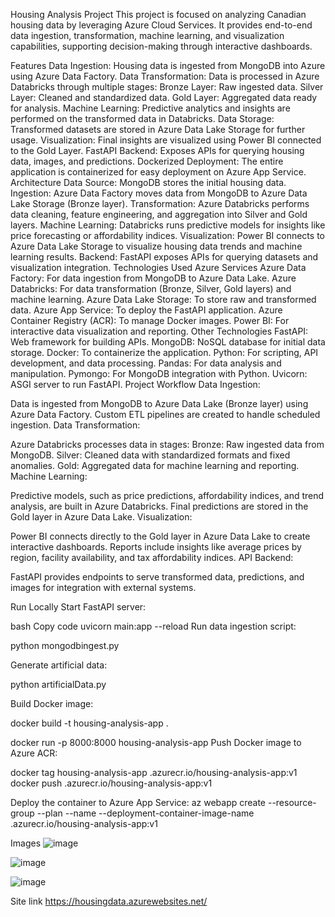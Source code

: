Housing Analysis Project
This project is focused on analyzing Canadian housing data by leveraging Azure Cloud Services. It provides end-to-end data ingestion, transformation, machine learning, and visualization capabilities, supporting decision-making through interactive dashboards.

Features
Data Ingestion: Housing data is ingested from MongoDB into Azure using Azure Data Factory.
Data Transformation: Data is processed in Azure Databricks through multiple stages:
Bronze Layer: Raw ingested data.
Silver Layer: Cleaned and standardized data.
Gold Layer: Aggregated data ready for analysis.
Machine Learning: Predictive analytics and insights are performed on the transformed data in Databricks.
Data Storage: Transformed datasets are stored in Azure Data Lake Storage for further usage.
Visualization: Final insights are visualized using Power BI connected to the Gold Layer.
FastAPI Backend: Exposes APIs for querying housing data, images, and predictions.
Dockerized Deployment: The entire application is containerized for easy deployment on Azure App Service.
Architecture
Data Source: MongoDB stores the initial housing data.
Ingestion: Azure Data Factory moves data from MongoDB to Azure Data Lake Storage (Bronze layer).
Transformation: Azure Databricks performs data cleaning, feature engineering, and aggregation into Silver and Gold layers.
Machine Learning: Databricks runs predictive models for insights like price forecasting or affordability indices.
Visualization: Power BI connects to Azure Data Lake Storage to visualize housing data trends and machine learning results.
Backend: FastAPI exposes APIs for querying datasets and visualization integration.
Technologies Used
Azure Services
Azure Data Factory: For data ingestion from MongoDB to Azure Data Lake.
Azure Databricks: For data transformation (Bronze, Silver, Gold layers) and machine learning.
Azure Data Lake Storage: To store raw and transformed data.
Azure App Service: To deploy the FastAPI application.
Azure Container Registry (ACR): To manage Docker images.
Power BI: For interactive data visualization and reporting.
Other Technologies
FastAPI: Web framework for building APIs.
MongoDB: NoSQL database for initial data storage.
Docker: To containerize the application.
Python: For scripting, API development, and data processing.
Pandas: For data analysis and manipulation.
Pymongo: For MongoDB integration with Python.
Uvicorn: ASGI server to run FastAPI.
Project Workflow
Data Ingestion:

Data is ingested from MongoDB to Azure Data Lake (Bronze layer) using Azure Data Factory.
Custom ETL pipelines are created to handle scheduled ingestion.
Data Transformation:

Azure Databricks processes data in stages:
Bronze: Raw ingested data from MongoDB.
Silver: Cleaned data with standardized formats and fixed anomalies.
Gold: Aggregated data for machine learning and reporting.
Machine Learning:

Predictive models, such as price predictions, affordability indices, and trend analysis, are built in Azure Databricks.
Final predictions are stored in the Gold layer in Azure Data Lake.
Visualization:

Power BI connects directly to the Gold layer in Azure Data Lake to create interactive dashboards.
Reports include insights like average prices by region, facility availability, and tax affordability indices.
API Backend:

FastAPI provides endpoints to serve transformed data, predictions, and images for integration with external systems.


Run Locally
Start FastAPI server:

bash
Copy code
uvicorn main:app --reload
Run data ingestion script:

python mongodbingest.py

Generate artificial data:

python artificialData.py


Build Docker image:

docker build -t housing-analysis-app .


docker run -p 8000:8000 housing-analysis-app
Push Docker image to Azure ACR:

docker tag housing-analysis-app <acr-name>.azurecr.io/housing-analysis-app:v1
docker push <acr-name>.azurecr.io/housing-analysis-app:v1

Deploy the container to Azure App Service:
az webapp create --resource-group <resource-group-name> --plan <app-service-plan> --name <web-app-name> --deployment-container-image-name <acr-name>.azurecr.io/housing-analysis-app:v1


Images
![image](https://github.com/user-attachments/assets/1e5d9ce6-269a-4a9d-8943-34a765ac99b2)

![image](https://github.com/user-attachments/assets/59ed7198-6742-4b56-9727-1fbad53ce262)

![image](https://github.com/user-attachments/assets/d6c9e9a0-7c17-4c7f-a706-c561cdc8a554)

 Site link https://housingdata.azurewebsites.net/
